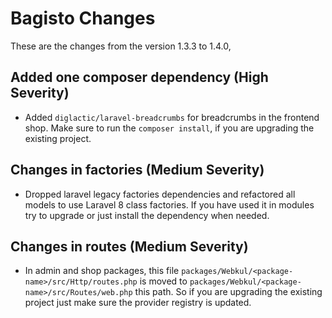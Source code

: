 
# Bagisto Changes

These are the changes from the version 1.3.3 to 1.4.0,

## Added one composer dependency (High Severity)

- Added `diglactic/laravel-breadcrumbs` for breadcrumbs in the frontend shop. Make sure to run the `composer install`, if you are upgrading the existing project.

## Changes in factories (Medium Severity)

- Dropped laravel legacy factories dependencies and refactored all models to use Laravel 8 class factories. If you have used it in modules try to upgrade or just install the dependency when needed.

## Changes in routes (Medium Severity)

- In admin and shop packages, this file `packages/Webkul/<package-name>/src/Http/routes.php` is moved to `packages/Webkul/<package-name>/src/Routes/web.php` this path. So if you are upgrading the existing project just make sure the provider registry is updated.
